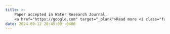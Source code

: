 ```yaml
---
title: >-
    Paper accepted in Water Research Journal.
    <a href="https://google.com" target="_blank">Read more <i class="fas fa-angle-double-right"></i></a>
date: 2024-09-12 20:45:00 -0400
---
```

